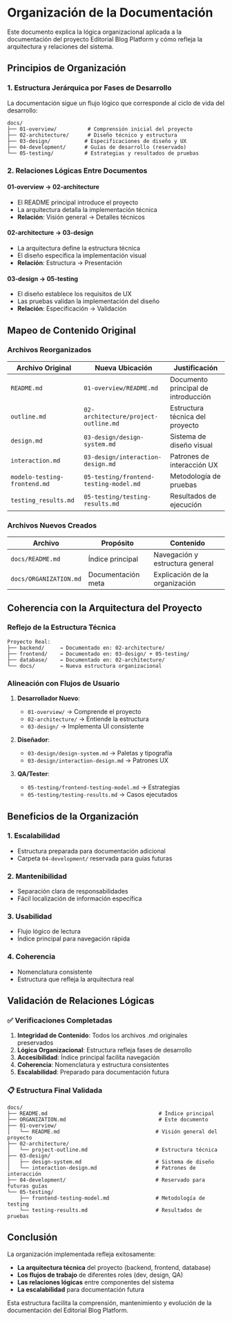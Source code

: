 # Organización de la Documentación

Este documento explica la lógica organizacional aplicada a la documentación del proyecto Editorial Blog Platform y cómo refleja la arquitectura y relaciones del sistema.

## Principios de Organización

### 1. Estructura Jerárquica por Fases de Desarrollo
La documentación sigue un flujo lógico que corresponde al ciclo de vida del desarrollo:

```
docs/
├── 01-overview/          # Comprensión inicial del proyecto
├── 02-architecture/      # Diseño técnico y estructura
├── 03-design/           # Especificaciones de diseño y UX
├── 04-development/      # Guías de desarrollo (reservado)
└── 05-testing/          # Estrategias y resultados de pruebas
```

### 2. Relaciones Lógicas Entre Documentos

#### **01-overview → 02-architecture**
- El README principal introduce el proyecto
- La arquitectura detalla la implementación técnica
- **Relación**: Visión general → Detalles técnicos

#### **02-architecture → 03-design**
- La arquitectura define la estructura técnica
- El diseño especifica la implementación visual
- **Relación**: Estructura → Presentación

#### **03-design → 05-testing**
- El diseño establece los requisitos de UX
- Las pruebas validan la implementación del diseño
- **Relación**: Especificación → Validación

## Mapeo de Contenido Original

### Archivos Reorganizados

| Archivo Original | Nueva Ubicación | Justificación |
|------------------|-----------------|---------------|
| `README.md` | `01-overview/README.md` | Documento principal de introducción |
| `outline.md` | `02-architecture/project-outline.md` | Estructura técnica del proyecto |
| `design.md` | `03-design/design-system.md` | Sistema de diseño visual |
| `interaction.md` | `03-design/interaction-design.md` | Patrones de interacción UX |
| `modelo-testing-frontend.md` | `05-testing/frontend-testing-model.md` | Metodología de pruebas |
| `testing_results.md` | `05-testing/testing-results.md` | Resultados de ejecución |

### Archivos Nuevos Creados

| Archivo | Propósito | Contenido |
|---------|-----------|-----------|
| `docs/README.md` | Índice principal | Navegación y estructura general |
| `docs/ORGANIZATION.md` | Documentación meta | Explicación de la organización |

## Coherencia con la Arquitectura del Proyecto

### Reflejo de la Estructura Técnica
```
Proyecto Real:
├── backend/     → Documentado en: 02-architecture/
├── frontend/    → Documentado en: 03-design/ + 05-testing/
├── database/    → Documentado en: 02-architecture/
└── docs/        → Nueva estructura organizacional
```

### Alineación con Flujos de Usuario
1. **Desarrollador Nuevo**:
   - `01-overview/` → Comprende el proyecto
   - `02-architecture/` → Entiende la estructura
   - `03-design/` → Implementa UI consistente

2. **Diseñador**:
   - `03-design/design-system.md` → Paletas y tipografía
   - `03-design/interaction-design.md` → Patrones UX

3. **QA/Tester**:
   - `05-testing/frontend-testing-model.md` → Estrategias
   - `05-testing/testing-results.md` → Casos ejecutados

## Beneficios de la Organización

### 1. **Escalabilidad**
- Estructura preparada para documentación adicional
- Carpeta `04-development/` reservada para guías futuras

### 2. **Mantenibilidad**
- Separación clara de responsabilidades
- Fácil localización de información específica

### 3. **Usabilidad**
- Flujo lógico de lectura
- Índice principal para navegación rápida

### 4. **Coherencia**
- Nomenclatura consistente
- Estructura que refleja la arquitectura real

## Validación de Relaciones Lógicas

### ✅ Verificaciones Completadas

1. **Integridad de Contenido**: Todos los archivos .md originales preservados
2. **Lógica Organizacional**: Estructura refleja fases de desarrollo
3. **Accesibilidad**: Índice principal facilita navegación
4. **Coherencia**: Nomenclatura y estructura consistentes
5. **Escalabilidad**: Preparado para documentación futura

### 📋 Estructura Final Validada

```
docs/
├── README.md                                    # Índice principal
├── ORGANIZATION.md                              # Este documento
├── 01-overview/
│   └── README.md                               # Visión general del proyecto
├── 02-architecture/
│   └── project-outline.md                      # Estructura técnica
├── 03-design/
│   ├── design-system.md                        # Sistema de diseño
│   └── interaction-design.md                   # Patrones de interacción
├── 04-development/                             # Reservado para futuras guías
└── 05-testing/
    ├── frontend-testing-model.md               # Metodología de testing
    └── testing-results.md                      # Resultados de pruebas
```

## Conclusión

La organización implementada refleja exitosamente:
- **La arquitectura técnica** del proyecto (backend, frontend, database)
- **Los flujos de trabajo** de diferentes roles (dev, design, QA)
- **Las relaciones lógicas** entre componentes del sistema
- **La escalabilidad** para documentación futura

Esta estructura facilita la comprensión, mantenimiento y evolución de la documentación del Editorial Blog Platform.
